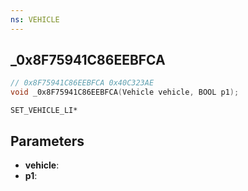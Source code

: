 ```yaml
---
ns: VEHICLE
---
```

## _0x8F75941C86EEBFCA

```c
// 0x8F75941C86EEBFCA 0x40C323AE
void _0x8F75941C86EEBFCA(Vehicle vehicle, BOOL p1);
```

```
SET_VEHICLE_LI*
```

## Parameters
* **vehicle**:
* **p1**:
